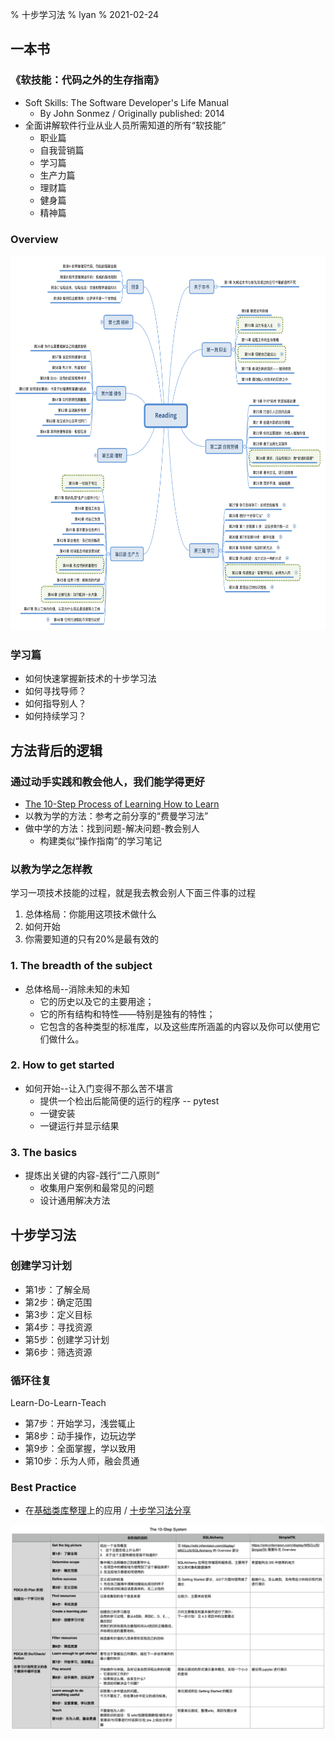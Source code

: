 % 十步学习法
% lyan
% 2021-02-24

## 一本书

### 《软技能：代码之外的生存指南》

- Soft Skills: The Software Developer's Life Manual
  - By John Sonmez / Originally published: 2014
- 全面讲解软件行业从业人员所需知道的所有“软技能”
  - 职业篇
  - 自我营销篇
  - 学习篇
  - 生产力篇
  - 理财篇
  - 健身篇
  - 精神篇

### Overview

<!-- ![本书目录](./Reading.svg) -->

<img src="Reading.svg" alt="drawing" height="600"/>

### 学习篇

- 如何快速掌握新技术的十步学习法
- 如何寻找导师？
- 如何指导别人？
- 如何持续学习？

## 方法背后的逻辑

### 通过动手实践和教会他人，我们能学得更好

- [The 10-Step Process of Learning How to Learn](https://medium.com/constraint-drives-creativity/the-10-step-process-of-learning-how-to-learn-c2af6fa71e3f)
- 以教为学的方法：参考之前分享的“费曼学习法”
- 做中学的方法：找到问题-解决问题-教会别人
  - 构建类似“操作指南”的学习笔记

### 以教为学之怎样教

学习一项技术技能的过程，就是我去教会别人下面三件事的过程

1. 总体格局：你能用这项技术做什么
1. 如何开始
1. 你需要知道的只有20%是最有效的

### 1. The breadth of the subject

- 总体格局--消除未知的未知
  - 它的历史以及它的主要用途；
  - 它的所有结构和特性——特别是独有的特性；
  - 它包含的各种类型的标准库，以及这些库所涵盖的内容以及你可以使用它们做什么。

### 2. How to get started

- 如何开始--让入门变得不那么苦不堪言
  - 提供一个检出后能简便的运行的程序 -- pytest
  - 一键安装
  - 一键运行并显示结果

### 3. The basics

- 提炼出关键的内容-践行“二八原则”
  - 收集用户案例和最常见的问题
  - 设计通用解决方法

## 十步学习法

### 创建学习计划

- 第1步：了解全局
- 第2步：确定范围
- 第3步：定义目标
- 第4步：寻找资源
- 第5步：创建学习计划
- 第6步：筛选资源

### 循环往复

Learn-Do-Learn-Teach

- 第7步：开始学习，浅尝辄止
- 第8步：动手操作，边玩边学
- 第9步：全面掌握，学以致用
- 第10步：乐为人师，融会贯通

### Best Practice

- 在[基础类库整理](https://wiki.infervision.com/pages/viewpage.action?pageId=314122716)上的应用 / [十步学习法分享](https://wiki.infervision.com/pages/viewpage.action?pageId=316582216)

<!-- ![](./10-step-learning.png) -->

<img src="10-step-learning.png" alt="drawing" width="1000"/>
